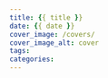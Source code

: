 ```yaml
---
title: {{ title }}
date: {{ date }}
cover_image: /covers/
cover_image_alt: cover
tags:
categories:
---
```

